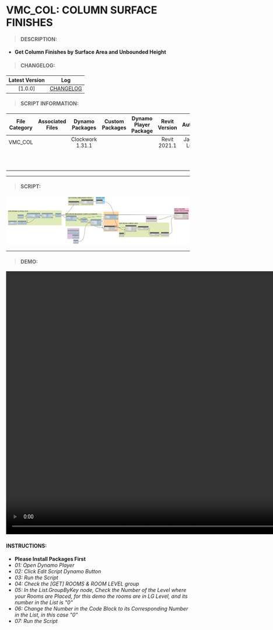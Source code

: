 # VMC_COL: COLUMN SURFACE FINISHES

> #### DESCRIPTION: 
- **Get Column Finishes by Surface Area and Unbounded Height**

> #### CHANGELOG:

| Latest Version | Log |
| :-------: | :----: | 
|[1.0.0] | [CHANGELOG](/_scripts/_project/263_VMC/COLUMNS/changelog/VMC_COL_SurfaceFinishes.md) |

> #### SCRIPT INFORMATION: 

| File Category| Associated Files | Dynamo Packages | Custom Packages | Dynamo Player Package | Revit Version | Author | Reviewed By | File Name & Location
| :-------: | :----: | :---: | :---: | :---: | :---: | :---: | :--: | :--: 
| VMC_COL |  | Clockwork 1.31.1 | | | Revit 2021.1 | Jacky Luk | | VMC_COL_SurfaceFinishes 
| | | | | | | | | (https://bimcapcom.sharepoint.com/:f:/s/BCP-Main/EqKPmL5Ji1hGvAvz8mGBQ78BjprlRMtaWjfJJvdVu11gQg?e=MUwDaG)

----------------------------------------------------------------
> #### SCRIPT: 
<img src="/_scripts/_project/263_VMC/COLUMNS/images/VMC_COL_SurfaceFinishes.png">

------------------------------------------------------------------------------

> #### DEMO: 

<video width="1280" height="720" controls>
 <source src="/_scripts/_project/263_VMC/COLUMNS/demo/VMC_COL_SurfaceFinishes.mp4" type="video/mp4">
</video>

#### INSTRUCTIONS: 
- **Please Install Packages First**
- *01: Open Dynamo Player*
- *02: Click Edit Script Dynamo Button*
- *03: Run the Script*
- *04: Check the [GET] ROOMS & ROOM LEVEL group*
- *05: In the List.GroupByKey node, Check the Number of the Level where your Rooms are Placed, for this demo the rooms are in LG Level, and its number in the List is "0"*
- *06: Change the Number in the Code Block to its Corresponding Number in the List, in this case "0"*
- *07: Run the Script*